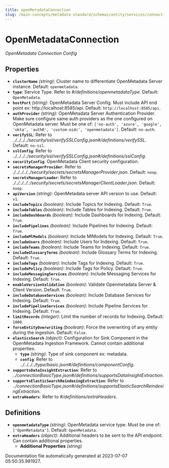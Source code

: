 ```yaml
---
title: openMetadataConnection
slug: /main-concepts/metadata-standard/schemas/entity/services/connections/metadata/openmetadataconnection
---
```


# OpenMetadataConnection

*OpenMetadata Connection Config*

## Properties

- **`clusterName`** *(string)*: Cluster name to differentiate OpenMetadata Server instance. Default: `openmetadata`.
- **`type`**: Service Type. Refer to *#/definitions/openmetadataType*. Default: `OpenMetadata`.
- **`hostPort`** *(string)*: OpenMetadata Server Config. Must include API end point ex: http://localhost:8585/api. Default: `http://localhost:8585/api`.
- **`authProvider`** *(string)*: OpenMetadata Server Authentication Provider. Make sure configure same auth providers as the one configured on OpenMetadata server. Must be one of: `['no-auth', 'azure', 'google', 'okta', 'auth0', 'custom-oidc', 'openmetadata']`. Default: `no-auth`.
- **`verifySSL`**: Refer to *../../../../security/ssl/verifySSLConfig.json#/definitions/verifySSL*. Default: `no-ssl`.
- **`sslConfig`**: Refer to *../../../../security/ssl/verifySSLConfig.json#/definitions/sslConfig*.
- **`securityConfig`**: OpenMetadata Client security configuration.
- **`secretsManagerProvider`**: Refer to *./../../../../security/secrets/secretsManagerProvider.json*. Default: `noop`.
- **`secretsManagerLoader`**: Refer to *./../../../../security/secrets/secretsManagerClientLoader.json*. Default: `noop`.
- **`apiVersion`** *(string)*: OpenMetadata server API version to use. Default: `v1`.
- **`includeTopics`** *(boolean)*: Include Topics for Indexing. Default: `True`.
- **`includeTables`** *(boolean)*: Include Tables for Indexing. Default: `True`.
- **`includeDashboards`** *(boolean)*: Include Dashboards for Indexing. Default: `True`.
- **`includePipelines`** *(boolean)*: Include Pipelines for Indexing. Default: `True`.
- **`includeMlModels`** *(boolean)*: Include MlModels for Indexing. Default: `True`.
- **`includeUsers`** *(boolean)*: Include Users for Indexing. Default: `True`.
- **`includeTeams`** *(boolean)*: Include Teams for Indexing. Default: `True`.
- **`includeGlossaryTerms`** *(boolean)*: Include Glossary Terms for Indexing. Default: `True`.
- **`includeTags`** *(boolean)*: Include Tags for Indexing. Default: `True`.
- **`includePolicy`** *(boolean)*: Include Tags for Policy. Default: `True`.
- **`includeMessagingServices`** *(boolean)*: Include Messaging Services for Indexing. Default: `True`.
- **`enableVersionValidation`** *(boolean)*: Validate Openmetadata Server & Client Version. Default: `True`.
- **`includeDatabaseServices`** *(boolean)*: Include Database Services for Indexing. Default: `True`.
- **`includePipelineServices`** *(boolean)*: Include Pipeline Services for Indexing. Default: `True`.
- **`limitRecords`** *(integer)*: Limit the number of records for Indexing. Default: `1000`.
- **`forceEntityOverwriting`** *(boolean)*: Force the overwriting of any entity during the ingestion. Default: `False`.
- **`elasticsSearch`** *(object)*: Configuration for Sink Component in the OpenMetadata Ingestion Framework. Cannot contain additional properties.
  - **`type`** *(string)*: Type of sink component ex: metadata.
  - **`config`**: Refer to *../../../../type/basic.json#/definitions/componentConfig*.
- **`supportsDataInsightExtraction`**: Refer to *../connectionBasicType.json#/definitions/supportsDataInsightExtraction*.
- **`supportsElasticSearchReindexingExtraction`**: Refer to *../connectionBasicType.json#/definitions/supportsElasticSearchReindexingExtraction*.
- **`extraHeaders`**: Refer to *#/definitions/extraHeaders*.
## Definitions

- **`openmetadataType`** *(string)*: OpenMetadata service type. Must be one of: `['OpenMetadata']`. Default: `OpenMetadata`.
- **`extraHeaders`** *(object)*: Additional headers to be sent to the API endpoint. Can contain additional properties.
  - **Additional Properties** *(string)*


Documentation file automatically generated at 2023-07-07 05:50:35.981927.
